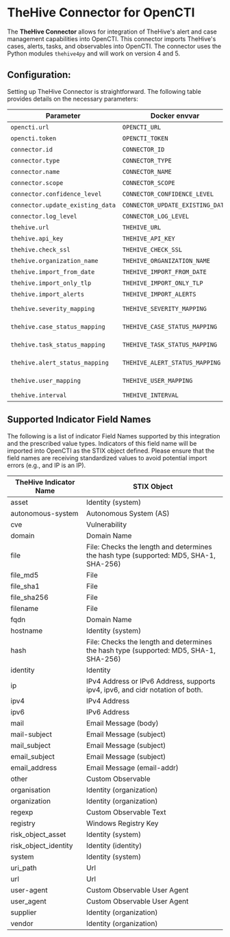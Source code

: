 # TheHive Connector for OpenCTI

The **TheHive Connector** allows for integration of TheHive's alert and case management capabilities into OpenCTI. This connector imports TheHive's cases, alerts, tasks, and observables into OpenCTI. The connector uses the Python modules `thehive4py` and will work on version 4 and 5.  

## Configuration:

Setting up TheHive Connector is straightforward. The following table provides details on the necessary parameters:

| Parameter                       | Docker envvar                 | Mandatory | Description                                                     |
|---------------------------------|-------------------------------|-----------|-----------------------------------------------------------------|
| `opencti.url`                   | `OPENCTI_URL`                 | Yes       | The URL of the OpenCTI platform.                                |
| `opencti.token`                 | `OPENCTI_TOKEN`               | Yes       | The token for accessing OpenCTI.                                |
| `connector.id`                  | `CONNECTOR_ID`                | Yes       | A unique `UUIDv4` identifier for this connector instance.       |
| `connector.type`                | `CONNECTOR_TYPE`              | Yes       | Should always be set to `EXTERNAL_IMPORT` for this connector.   |
| `connector.name`                | `CONNECTOR_NAME`              | Yes       | Name of the connector. Should always be "TheHive".              |
| `connector.scope`               | `CONNECTOR_SCOPE`             | Yes       | The scope of data the connector is importing.                   |
| `connector.confidence_level`    | `CONNECTOR_CONFIDENCE_LEVEL`  | Yes       | Confidence level for the data imported.                         |
| `connector.update_existing_data`| `CONNECTOR_UPDATE_EXISTING_DATA`| Yes     | Decide whether the connector should update already existing data.|
| `connector.log_level`           | `CONNECTOR_LOG_LEVEL`         | Yes       | Logging level. Choices: `info`, `error`, etc.                   |
| `thehive.url`                   | `THEHIVE_URL`                 | Yes       | URL of your TheHive instance.                                   |
| `thehive.api_key`               | `THEHIVE_API_KEY`             | Yes       | Your API Key for accessing TheHive.                             |
| `thehive.check_ssl`             | `THEHIVE_CHECK_SSL`           | Yes       | Whether to validate the SSL certificate of TheHive instance.   |
| `thehive.organization_name`     | `THEHIVE_ORGANIZATION_NAME`   | Yes       | Name of your organization in TheHive.                           |
| `thehive.import_from_date`      | `THEHIVE_IMPORT_FROM_DATE`    | No        | Date from which to start importing data.                        |
| `thehive.import_only_tlp`       | `THEHIVE_IMPORT_ONLY_TLP`     | No        | Levels of the Traffic Light Protocol (TLP) to be imported.      |
| `thehive.import_alerts`         | `THEHIVE_IMPORT_ALERTS`       | No        | Whether to import alerts from TheHive.                          |
| `thehive.severity_mapping`      | `THEHIVE_SEVERITY_MAPPING`    | No        | Mapping of severity levels between TheHive and OpenCTI. e.g., `1:low,2:medium,3:high,4:critical`         |
| `thehive.case_status_mapping`   | `THEHIVE_CASE_STATUS_MAPPING` | No        | Status mapping for cases. e.g., `hive_status_1:opencti_status_id_2,hive_status_2:opencti_status_id_2`                                       |
| `thehive.task_status_mapping`   | `THEHIVE_TASK_STATUS_MAPPING` | No        | Status mapping for tasks. e.g., `hive_status_1:opencti_status_id_2,hive_status_2:opencti_status_id_2`                                             |
| `thehive.alert_status_mapping`  | `THEHIVE_ALERT_STATUS_MAPPING`| No        | Status mapping for alerts. e.g., `hive_status_1:opencti_status_id_2,hive_status_2:opencti_status_id_2`                                            |
| `thehive.user_mapping`          | `THEHIVE_USER_MAPPING`        | No        | Mapping of TheHive assignees to OpenCTI users. e.g., `user@contoso.com:opencti_user_id,user2@contoso.com:opencti_user_id_2`                 |
| `thehive.interval`              | `THEHIVE_INTERVAL`            | Yes       | Frequency of running the connector in minutes.                  |

## Supported Indicator Field Names
The following is a list of indicator Field Names supported by this integration and the prescribed value types. Indicators of this field name will be imported into OpenCTI as the STIX object defined. Please ensure that the field names are receiving standardized values to avoid potential import errors (e.g., and IP is an IP).

| TheHive Indicator Name        | STIX Object      |
|------------------------|--------------------------------|
| asset                  | Identity (system)                           |
| autonomous-system      | Autonomous System (AS)        |
| cve                    | Vulnerability             |
| domain                 | Domain Name              |
| file                   | File: Checks the length and determines the hash type (supported: MD5, SHA-1, SHA-256)                            |
| file_md5               | File                |
| file_sha1              | File              |
| file_sha256            | File            |
| filename               | File                      |
| fqdn                   | Domain Name                 |
| hostname               | Identity (system)                 |
| hash                   | File: Checks the length and determines the hash type (supported: MD5, SHA-1, SHA-256)                           |
| identity               | Identity                  |
| ip                     | IPv4 Address or IPv6 Address, supports ipv4, ipv6, and cidr notation of both.                            |
| ipv4                   | IPv4 Address                |
| ipv6                   | IPv6 Address                |
| mail                   | Email Message (body)             |
| mail-subject           | Email Message (subject)            |
| mail_subject           | Email Message (subject)          |
| email_subject          | Email Message (subject)          |
| email_address          | Email Message (email-addr)            |
| other                  | Custom Observable                     |
| organisation           | Identity (organization)                           |
| organization           | Identity (organization)                  |
| regexp                 | Custom Observable Text                     |
| registry               | Windows Registry Key       |
| risk_object_asset      | Identity (system)                           |
| risk_object_identity   | Identity (identity)                           |
| system                 | Identity (system)                  |
| uri_path               | Url                     |
| url                    | Url                      |
| user-agent             | Custom Observable User Agent               |
| user_agent             | Custom Observable User Agent               |
| supplier               | Identity (organization)                           |
| vendor                 | Identity (organization)                           |
